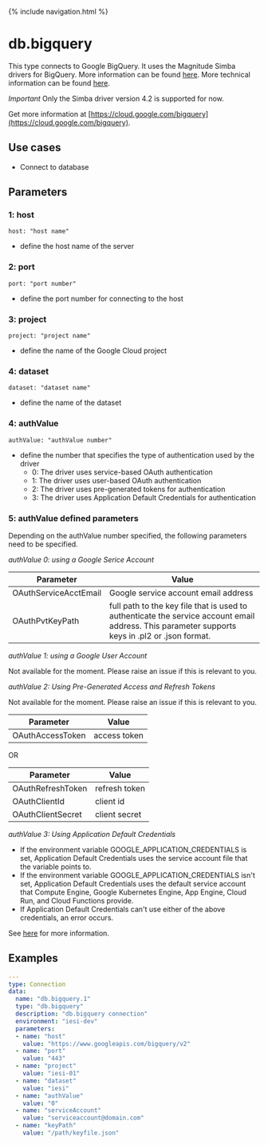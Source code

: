{% include navigation.html %}

# db.bigquery

This type connects to Google BigQuery. It uses the Magnitude Simba drivers for BigQuery. More information can be found [here](https://cloud.google.com/bigquery/providers/simba-drivers). More technical information can be found [here](https://www.simba.com/drivers/bigquery-odbc-jdbc/).

*Important* Only the Simba driver version 4.2 is supported for now.

Get more information at [https://cloud.google.com/bigquery](https://cloud.google.com/bigquery).

## Use cases

* Connect to database

## Parameters

### 1: host

`host: "host name"`
* define the host name of the server

### 2: port

`port: "port number"`
* define the port number for connecting to the host

### 3: project

`project: "project name"`
* define the name of the Google Cloud project

### 4: dataset

`dataset: "dataset name"`
* define the name of the dataset

### 4: authValue

`authValue: "authValue number"`
* define the number that specifies the type of authentication used by the driver
  * 0: The driver uses service-based OAuth authentication
  * 1: The driver uses user-based OAuth authentication
  * 2: The driver uses pre-generated tokens for authentication
  * 3: The driver uses Application Default Credentials for authentication

### 5: authValue defined parameters

Depending on the authValue number specified, the following parameters need to be specified.

*authValue 0: using a Google Serice Account*

|Parameter|Value|
|------|-----------|
|OAuthServiceAcctEmail|Google service account email address|
|OAuthPvtKeyPath|full path to the key file that is used to authenticate the service account email address. This parameter supports keys in .pl2 or .json format.|

*authValue 1: using a Google User Account*

Not available for the moment. Please raise an issue if this is relevant to you.

*authValue 2: Using Pre-Generated Access and Refresh Tokens*

Not available for the moment. Please raise an issue if this is relevant to you.

|Parameter|Value|
|------|-----------|
|OAuthAccessToken|access token|

OR

|Parameter|Value|
|------|-----------|
|OAuthRefreshToken|refresh token|
|OAuthClientId|client id|
|OAuthClientSecret|client secret|

*authValue 3: Using Application Default Credentials*

* If the environment variable GOOGLE_APPLICATION_CREDENTIALS is set, Application Default Credentials uses the service account file that the variable points to.
* If the environment variable GOOGLE_APPLICATION_CREDENTIALS isn't set, Application Default Credentials uses the default service account that Compute Engine, Google Kubernetes Engine, App Engine, Cloud Run, and Cloud Functions provide.
* If Application Default Credentials can't use either of the above credentials, an error occurs.

See [here](https://cloud.google.com/docs/authentication/production) for more information.


## Examples

```yaml
---
type: Connection
data:
  name: "db.bigquery.1"
  type: "db.bigquery"
  description: "db.bigquery connection"
  environment: "iesi-dev"
  parameters:
  - name: "host"
    value: "https://www.googleapis.com/bigquery/v2"
  - name: "port"
    value: "443"
  - name: "project"
    value: "iesi-01"
  - name: "dataset"
    value: "iesi"
  - name: "authValue"
    value: "0"
  - name: "serviceAccount"
    value: "serviceaccount@domain.com"
  - name: "keyPath"
    value: "/path/keyfile.json"
```